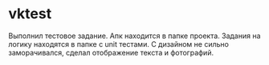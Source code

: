 # vktest
Выполнил тестовое задание. 
Апк находится в папке проекта.
Задания на логику находятся в папке с unit тестами.
С дизайном не сильно заморачивался, сделал отображение текста и фотографий.
